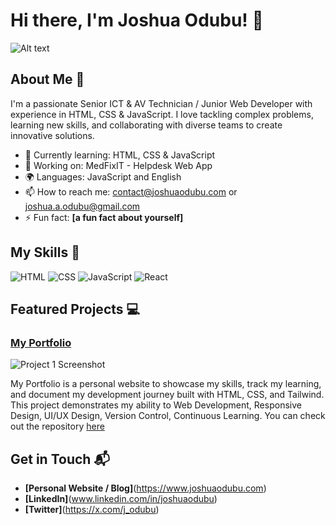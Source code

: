 # Hi there, I'm Joshua Odubu! 👋

![Alt text](assets)

## About Me 🚀

I'm a passionate Senior ICT & AV Technician / Junior Web Developer with experience in HTML, CSS & JavaScript. I love tackling complex problems, learning new skills, and collaborating with diverse teams to create innovative solutions.

- 🌱 Currently learning: HTML, CSS & JavaScript
- 🔭 Working on: MedFixIT - Helpdesk Web App
- 🌍 Languages: JavaScript and English
- 📫 How to reach me: contact@joshuaodubu.com or joshua.a.odubu@gmail.com
- ⚡ Fun fact: **[a fun fact about yourself]**

## My Skills 🧠

![HTML](https://img.shields.io/badge/-HTML-E34F26?style=flat-square&logo=html5&logoColor=white)
![CSS](https://img.shields.io/badge/-CSS-1572B6?style=flat-square&logo=css3&logoColor=white)
![JavaScript](https://img.shields.io/badge/-JavaScript-F7DF1E?style=flat-square&logo=javascript&logoColor=black)
![React](https://img.shields.io/badge/-React-61DAFB?style=flat-square&logo=react&logoColor=black)


<!-- *Replace the above skill badges with your own skills and expertise. To create more badges, use [checkout this repo](https://github.com/alexandresanlim/Badges4-README.md-Profile).* -->

## Featured Projects 💻

### [My Portfolio]([project_1_link](https://www.joshuaodubu.com))

![Project 1 Screenshot](project_1_screenshot_url)

My Portfolio is a personal website to showcase my skills, track my learning, and document my development journey built with HTML, CSS, and Tailwind. This project demonstrates my ability to Web Development, Responsive Design, UI/UX Design, Version Control, Continuous Learning. You can check out the repository [here](https://github.com/joshua-odubu/Portfolio.)

<!-- ### [Project 2 Title](project_2_link)

![Project 2 Screenshot](project_2_screenshot_url)

**[Project 2 Title]** is a **[brief project description]** built with **[technologies used]**. This project showcases my skills in **[skills demonstrated by the project]**. You can check out the repository [here](project_2_repository_link). -->

## Get in Touch 📬

- **[Personal Website / Blog]**(https://www.joshuaodubu.com)
- **[LinkedIn]**(www.linkedin.com/in/joshuaodubu)
- **[Twitter]**(https://x.com/j_odubu)


